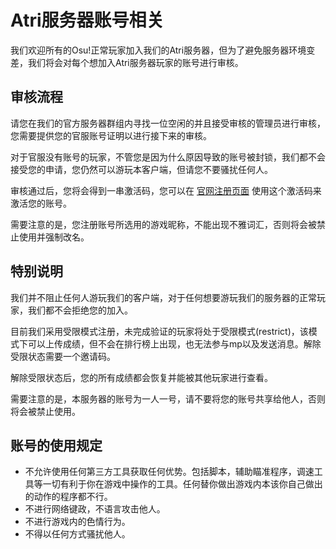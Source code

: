 ﻿# Atri服务器账号相关

我们欢迎所有的Osu!正常玩家加入我们的Atri服务器，但为了避免服务器环境变差，我们将会对每个想加入Atri服务器玩家的账号进行审核。

## 审核流程

请您在我们的官方服务器群组内寻找一位空闲的并且接受审核的管理员进行审核，您需要提供您的官服账号证明以进行接下来的审核。

对于官服没有账号的玩家，不管您是因为什么原因导致的账号被封锁，我们都不会接受您的申请，您仍然可以游玩本客户端，但请您不要骚扰任何人。

审核通过后，您将会得到一串激活码，您可以在 [官网注册页面](http://web.atrias.moe:12263/register) 使用这个激活码来激活您的账号。

需要注意的是，您注册账号所选用的游戏昵称，不能出现不雅词汇，否则将会被禁止使用并强制改名。

## 特别说明

我们并不阻止任何人游玩我们的客户端，对于任何想要游玩我们的服务器的正常玩家，我们都不会拒绝您的加入。

目前我们采用受限模式注册，未完成验证的玩家将处于受限模式(restrict)，该模式下可以上传成绩，但不会在排行榜上出现，也无法参与mp以及发送消息。解除受限状态需要一个邀请码。

解除受限状态后，您的所有成绩都会恢复并能被其他玩家进行查看。

需要注意的是，本服务器的账号为一人一号，请不要将您的账号共享给他人，否则将会被禁止使用。

## 账号的使用规定

* 不允许使用任何第三方工具获取任何优势。包括脚本，辅助瞄准程序，调速工具等一切有利于你在游戏中操作的工具。任何替你做出游戏内本该你自己做出的动作的程序都不行。
* 不进行网络键政，不语言攻击他人。
* 不进行游戏内的色情行为。
* 不得以任何方式骚扰他人。
